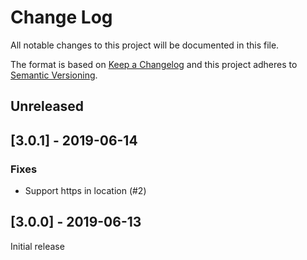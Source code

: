 # Change Log
All notable changes to this project will be documented in this file.

The format is based on [Keep a Changelog](http://keepachangelog.com/)
and this project adheres to [Semantic Versioning](http://semver.org/).

## Unreleased

## [3.0.1] - 2019-06-14

### Fixes

* Support https in location (#2) 

## [3.0.0] - 2019-06-13

Initial release
